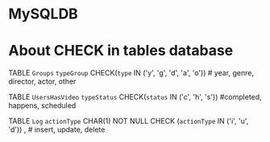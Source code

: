 # MySQLDB
About CHECK in tables database
==============================================================================================
TABLE `Groups` 
`typeGroup` CHECK(`type` IN ('y', 'g', 'd', 'a', 'o')) # year, genre, director, actor, other

TABLE `UsersHasVideo`
`typeStatus` CHECK(`status` IN ('c', 'h', 's')) #completed, happens, scheduled

TABLE `Log` 
`actionType` CHAR(1) NOT NULL CHECK (`actionType` IN ('i', 'u', 'd')) , # insert, update, delete